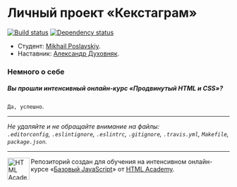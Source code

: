 # Личный проект «Кекстаграм»

[![Build status][travis-image]][travis-url]
[![Dependency status][dependency-image]][dependency-url]

* Студент: [Mikhail Poslavskiy](https://htmlacademy.ru/profile/id344).
* Наставник: [Александр Духовняк](https://htmlacademy.ru/profile/id126025).

### Немного о себе

##### Вы прошли интенсивный онлайн-курс «Продвинутый HTML и CSS»?
`Да, успешно`.

---

_Не удаляйте и не обращайте внимание на файлы:_<br>
_`.editorconfig`, `.eslintignore`, `.eslintrc`, `.gitignore`, `.travis.yml`, `Makefile`, `package.json`._

---

<a href="https://htmlacademy.ru/js_intensive"><img align="left" width="50" height="50" title="HTML Academy" src="https://up.htmlacademy.ru/static/img/intensive/javascript/logo-for-github.svg"></a>

Репозиторий создан для обучения на интенсивном онлайн-курсе «[Базовый JavaScript](https://htmlacademy.ru/js_intensive)» от [HTML Academy](https://htmlacademy.ru).

[travis-image]: https://travis-ci.org/htmlacademy-javascript/344-kekstagram.svg?branch=master
[travis-url]: https://travis-ci.org/htmlacademy-javascript/344-kekstagram
[dependency-image]: https://david-dm.org/htmlacademy-javascript/344-kekstagram.svg?style=flat-square
[dependency-url]: https://david-dm.org/htmlacademy-javascript/344-kekstagram
